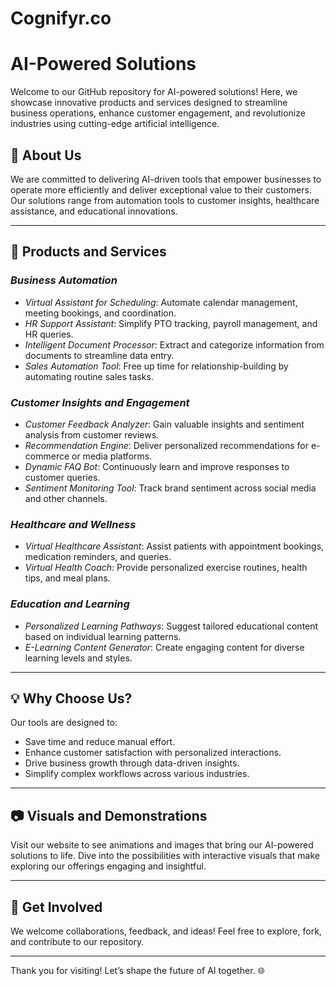 # Cognifyr.co
# AI-Powered Solutions

Welcome to our GitHub repository for AI-powered solutions! Here, we showcase innovative products and services designed to streamline business operations, enhance customer engagement, and revolutionize industries using cutting-edge artificial intelligence.

## 🌟 About Us
We are committed to delivering AI-driven tools that empower businesses to operate more efficiently and deliver exceptional value to their customers. Our solutions range from automation tools to customer insights, healthcare assistance, and educational innovations.

---

## 🚀 Products and Services

### *Business Automation*
- *Virtual Assistant for Scheduling*: Automate calendar management, meeting bookings, and coordination.
- *HR Support Assistant*: Simplify PTO tracking, payroll management, and HR queries.
- *Intelligent Document Processor*: Extract and categorize information from documents to streamline data entry.
- *Sales Automation Tool*: Free up time for relationship-building by automating routine sales tasks.

### *Customer Insights and Engagement*
- *Customer Feedback Analyzer*: Gain valuable insights and sentiment analysis from customer reviews.
- *Recommendation Engine*: Deliver personalized recommendations for e-commerce or media platforms.
- *Dynamic FAQ Bot*: Continuously learn and improve responses to customer queries.
- *Sentiment Monitoring Tool*: Track brand sentiment across social media and other channels.

### *Healthcare and Wellness*
- *Virtual Healthcare Assistant*: Assist patients with appointment bookings, medication reminders, and queries.
- *Virtual Health Coach*: Provide personalized exercise routines, health tips, and meal plans.

### *Education and Learning*
- *Personalized Learning Pathways*: Suggest tailored educational content based on individual learning patterns.
- *E-Learning Content Generator*: Create engaging content for diverse learning levels and styles.

---

## 💡 Why Choose Us?
Our tools are designed to:
- Save time and reduce manual effort.
- Enhance customer satisfaction with personalized interactions.
- Drive business growth through data-driven insights.
- Simplify complex workflows across various industries.

---

## 📷 Visuals and Demonstrations
Visit our website to see animations and images that bring our AI-powered solutions to life. Dive into the possibilities with interactive visuals that make exploring our offerings engaging and insightful.

---

## 🤝 Get Involved
We welcome collaborations, feedback, and ideas! Feel free to explore, fork, and contribute to our repository.

---
Thank you for visiting! Let’s shape the future of AI together. 🌐
